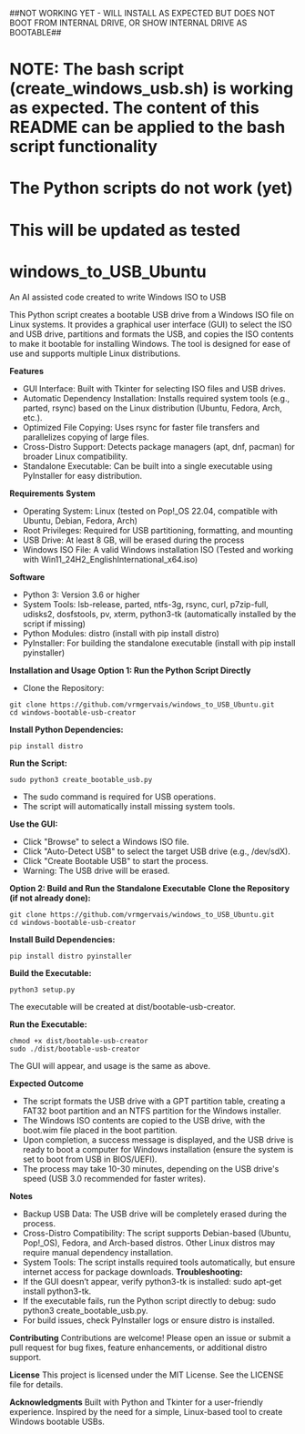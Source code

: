 ##NOT WORKING YET - WILL INSTALL AS EXPECTED BUT DOES NOT BOOT FROM INTERNAL DRIVE, OR SHOW INTERNAL DRIVE AS BOOTABLE##
# NOTE: The bash script (create_windows_usb.sh) is working as expected. The content of this README can be applied to the bash script functionality #
# The Python scripts do not work (yet) #
# This will be updated as tested #

# windows_to_USB_Ubuntu
An AI assisted code created to write Windows ISO to USB

This Python script creates a bootable USB drive from a Windows ISO file on Linux systems. It provides a graphical user interface (GUI) to select the ISO and USB drive, partitions and formats the USB, and copies the ISO contents to make it bootable for installing Windows. The tool is designed for ease of use and supports multiple Linux distributions.

**Features**

- GUI Interface: Built with Tkinter for selecting ISO files and USB drives.
- Automatic Dependency Installation: Installs required system tools (e.g., parted, rsync) based on the Linux distribution (Ubuntu, Fedora, Arch, etc.).
- Optimized File Copying: Uses rsync for faster file transfers and parallelizes copying of large files.
- Cross-Distro Support: Detects package managers (apt, dnf, pacman) for broader Linux compatibility.
- Standalone Executable: Can be built into a single executable using PyInstaller for easy distribution.

**Requirements**
**System**
- Operating System: Linux (tested on Pop!_OS 22.04, compatible with Ubuntu, Debian, Fedora, Arch)
- Root Privileges: Required for USB partitioning, formatting, and mounting
- USB Drive: At least 8 GB, will be erased during the process
- Windows ISO File: A valid Windows installation ISO (Tested and working with Win11_24H2_EnglishInternational_x64.iso)

**Software**
- Python 3: Version 3.6 or higher
- System Tools: lsb-release, parted, ntfs-3g, rsync, curl, p7zip-full, udisks2, dosfstools, pv, xterm, python3-tk (automatically installed by the script if missing)
- Python Modules: distro (install with pip install distro)
- PyInstaller: For building the standalone executable (install with pip install pyinstaller)

**Installation and Usage**
**Option 1: Run the Python Script Directly**
- Clone the Repository:
```
git clone https://github.com/vrmgervais/windows_to_USB_Ubuntu.git
cd windows-bootable-usb-creator
```
**Install Python Dependencies:**
```
pip install distro
```
**Run the Script:**
```
sudo python3 create_bootable_usb.py
```
- The sudo command is required for USB operations.
- The script will automatically install missing system tools.

**Use the GUI:**
- Click "Browse" to select a Windows ISO file.
- Click "Auto-Detect USB" to select the target USB drive (e.g., /dev/sdX).
- Click "Create Bootable USB" to start the process.
- Warning: The USB drive will be erased.

**Option 2: Build and Run the Standalone Executable**
**Clone the Repository (if not already done):**
```
git clone https://github.com/vrmgervais/windows_to_USB_Ubuntu.git
cd windows-bootable-usb-creator
```
**Install Build Dependencies:**
```
pip install distro pyinstaller
```
**Build the Executable:**
```
python3 setup.py
```
The executable will be created at dist/bootable-usb-creator.

**Run the Executable:**
```
chmod +x dist/bootable-usb-creator
sudo ./dist/bootable-usb-creator
```
The GUI will appear, and usage is the same as above.

**Expected Outcome**

- The script formats the USB drive with a GPT partition table, creating a FAT32 boot partition and an NTFS partition for the Windows installer.
- The Windows ISO contents are copied to the USB drive, with the boot.wim file placed in the boot partition.
- Upon completion, a success message is displayed, and the USB drive is ready to boot a computer for Windows installation (ensure the system is set to boot from USB in BIOS/UEFI).
- The process may take 10-30 minutes, depending on the USB drive's speed (USB 3.0 recommended for faster writes).

**Notes**
- Backup USB Data: The USB drive will be completely erased during the process.
- Cross-Distro Compatibility: The script supports Debian-based (Ubuntu, Pop!_OS), Fedora, and Arch-based distros. Other Linux distros may require manual dependency installation.
- System Tools: The script installs required tools automatically, but ensure internet access for package downloads.
**Troubleshooting:**
- If the GUI doesn’t appear, verify python3-tk is installed: sudo apt-get install python3-tk.
- If the executable fails, run the Python script directly to debug: sudo python3 create_bootable_usb.py.
- For build issues, check PyInstaller logs or ensure distro is installed.

**Contributing**
Contributions are welcome! Please open an issue or submit a pull request for bug fixes, feature enhancements, or additional distro support.

**License**
This project is licensed under the MIT License. See the LICENSE file for details.

**Acknowledgments**
Built with Python and Tkinter for a user-friendly experience.
Inspired by the need for a simple, Linux-based tool to create Windows bootable USBs.
